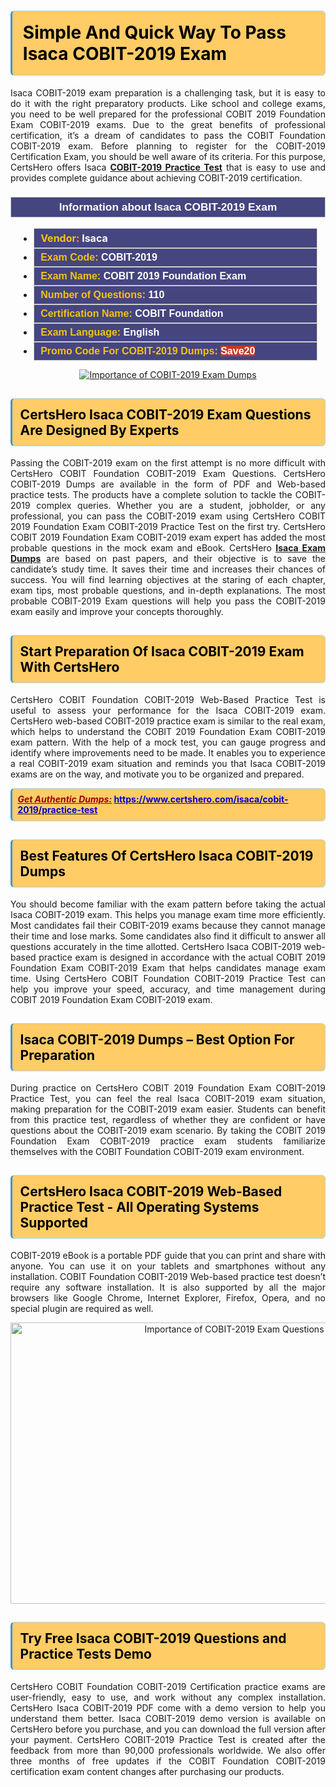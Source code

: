 <h1><strong><span style="display:block; color:#000000; background:#ffcc66; border: 0.5px solid #AED6F1 ; border-left: 3px solid #3498DB; padding: .6em; border-radius: 6px;">Simple And Quick Way To Pass Isaca COBIT-2019 Exam</span></strong></h1>

<p style="text-align: justify;">Isaca COBIT-2019 exam preparation is a challenging task, but it is easy to do it with the right preparatory products. Like school and college exams, you need to be well prepared for the professional COBIT 2019 Foundation Exam COBIT-2019 exams. Due to the great benefits of professional certification, it’s a dream of candidates to pass the COBIT Foundation COBIT-2019 exam. Before planning to register for the COBIT-2019 Certification Exam, you should be well aware of its criteria. For this purpose, CertsHero offers Isaca <a href="https://www.certshero.com/isaca/cobit-2019"><strong>COBIT-2019 Practice Test</strong></a> that is easy to use and provides complete guidance about achieving COBIT-2019 certification.</p>

<h3 style="background: #454580; border: 1px solid rgb(204, 204, 204); padding: 5px 10px; text-align: center;"><span style="color:#ffffff;"><span style="font-size:11pt"><span style="line-height:normal"><span style="font-family:Calibri,sans-serif"><b><span style="font-size:13.0pt"><span cambria="">Information about Isaca COBIT-2019 Exam</span></span></b></span></span></span></span></h3>

<ul>
	<li style="margin:0cm 10pt">
	<div style="background:#454580; border: 1px solid rgb(204, 204, 204); padding: 5px 10px; text-align: justify;"><span style="font-size:11pt"><span style="line-height:normal"><span style="tab-stops:list 36.0pt"><span style="font-fam ily:Calibri,sans-serif"><b><span style="font-size:12.0pt"><span new="" roman="" style="font-family:" times=""><span style="color:#f1c40f;">Vendor:</span> <span style="color:#ffffff;">Isaca</span></span></span></b></span></span></span></span></div>
	</li>
	<li style="margin:0cm 10pt">
	<div style="background: #454580; border: 1px solid rgb(204, 204, 204); padding: 5px 10px; text-align: justify;"><span style="font-size:11pt"><span style="line-height:normal"><span style="tab-stops:list 36.0pt"><span style="font-family:Calibri,sans-serif"><b><span style="font-size:12.0pt"><span new="" roman="" style="font-family:" times=""><span style="color:#f1c40f;">Exam Code:</span> <span style="color:#ffffff;">COBIT-2019</span></span></span></b></span></span></span></span></div>
	</li>
	<li style="margin:0cm 10pt">
	<div style="background: #454580; border: 1px solid rgb(204, 204, 204); padding: 5px 10px; text-align: justify;"><span style="font-size:11pt"><span style="line-height:normal"><span style="tab-stops:list 36.0pt"><span style="font-family:Calibri,sans-serif"><b><span style="font-size:12.0pt"><span new="" roman="" style="font-family:" times=""><span style="color:#f1c40f;">Exam Name:</span> <span style="color:#ffffff;">COBIT 2019 Foundation Exam</span></span></span></b></span></span></span></span></div>
	</li>
	<li style="margin:0cm 10pt">
	<div style="background: #454580; border: 1px solid rgb(204, 204, 204); padding: 5px 10px;"><span style="font-size:11pt"><span style="line-height:normal"><span style="tab-stops:list 36.0pt"><span style="font-family:Calibri,sans-serif"><b><span style="font-size:12.0pt"><span new="" roman="" style="font-family:" times=""><span style="color:#f1c40f;">Number of Questions: </span><span style="color:#ffffff;">110</span></span></span></b></span></span></span></span></div>
	</li>
	<li style="margin:0cm 10pt">
	<div style="background: #454580; border: 1px solid rgb(204, 204, 204); padding: 5px 10px; text-align: justify;"><span style="font-size:11pt"><span style="line-height:normal"><span style="tab-stops:list 36.0pt"><span style="font-family:Calibri,sans-serif"><b><span style="font-size:12.0pt"><span new="" roman="" style="font-family:" times=""><span style="color:#f1c40f;">Certification Name:</span> <span style="color:#ffffff;">COBIT Foundation</span></span></span></b></span></span></span></span></div>
	</li>
	<li style="margin:0cm 10pt">
	<div style="background: #454580; border: 1px solid rgb(204, 204, 204); padding: 5px 10px; text-align: justify;"><span style="font-size:11pt"><span style="line-height:normal"><span style="tab-stops:list 36.0pt"><span style="font-family:Calibri,sans-serif"><b><span style="font-size:12.0pt"><span new="" roman="" style="font-family:" times=""><span style="color:#f1c40f;">Exam Language:</span> <span style="color:#ffffff;">English</span></span></span></b></span></span></span></span></div>
	</li>
	<li style="margin:0cm 10pt">
	<div style="background: #454580; border: 1px solid rgb(204, 204, 204); padding: 5px 10px;"><span style="font-size:11pt"><span style="line-height:normal"><span style="tab-stops:list 36.0pt"><span style="font-family:Calibri,sans-serif"><b><span style="font-size:12.0pt"><span new="" roman="" style="font-family:" times=""><span style="color:#f1c40f;">Promo Code For COBIT-2019 Dumps: </span><span style="color:#ffffff;"><span style="background-color:#c0392b;">Save20</span></span></span></span></b></span></span></span></span></div>
	</li>
</ul>

<p style="text-align: center;"><a href="https://www.certshero.com/isaca/cobit-2019" rel="NOFOLLOW"><img alt="Importance of COBIT-2019 Exam Dumps" src="https://i.imgur.com/UZuq4Dk.jpeg" /></a></p>

<h2><strong><span style="display:block; color:#000000; background:#ffcc66; border: 0.5px solid #AED6F1 ; border-left: 3px solid #3498DB; padding: .6em; border-radius: 6px;">CertsHero Isaca COBIT-2019 Exam Questions Are Designed By Experts</span></strong></h2>

<p style="text-align: justify;">Passing the COBIT-2019 exam on the first attempt is no more difficult with CertsHero COBIT Foundation COBIT-2019 Exam Questions. CertsHero COBIT-2019 Dumps are available in the form of PDF and Web-based practice tests. The products have a complete solution to tackle the COBIT-2019 complex queries. Whether you are a student, jobholder, or any professional, you can pass the COBIT-2019 exam using CertsHero COBIT 2019 Foundation Exam COBIT-2019 Practice Test on the first try. CertsHero COBIT 2019 Foundation Exam COBIT-2019 exam expert has added the most probable questions in the mock exam and eBook. CertsHero <a href="https://www.certshero.com/isaca"><strong>Isaca Exam Dumps</strong></a> are based on past papers, and their objective is to save the candidate’s study time. It saves their time and increases their chances of success. You will find learning objectives at the staring of each chapter, exam tips, most probable questions, and in-depth explanations. The most probable COBIT-2019 Exam questions will help you pass the COBIT-2019 exam easily and improve your concepts thoroughly.</p>

<h2><strong><span style="display:block; color:#000000; background:#ffcc66; border: 0.5px solid #AED6F1 ; border-left: 3px solid #3498DB; padding: .6em; border-radius: 6px;">Start Preparation Of Isaca COBIT-2019 Exam With CertsHero</span></strong></h2>

<p style="text-align: justify;">CertsHero COBIT Foundation COBIT-2019 Web-Based Practice Test is useful to assess your performance for the Isaca COBIT-2019 exam. CertsHero web-based COBIT-2019 practice exam is similar to the real exam, which helps to understand the COBIT 2019 Foundation Exam COBIT-2019 exam pattern. With the help of a mock test, you can gauge progress and identify where improvements need to be made. It enables you to experience a real COBIT-2019 exam situation and reminds you that Isaca COBIT-2019 exams are on the way, and motivate you to be organized and prepared.</p>

<p><strong><span style="display:block; color:#990000; background:#ffcc66; border: 0.5px solid #AED6F1 ; border-left: 3px solid #3498DB; padding: .6em; border-radius: 6px;"><span style="font-size:14px;"><u><i>Get Authentic Dumps:</i></u></span> <a href="https://www.certshero.com/isaca/cobit-2019/practice-test"><span style="color:#0000cc;">https://www.certshero.com/isaca/cobit-2019/practice-test</span></a></span></strong></p>

<h2><strong><span style="display:block; color:#000000; background:#ffcc66; border: 0.5px solid #AED6F1 ; border-left: 3px solid #3498DB; padding: .6em; border-radius: 6px;">Best Features Of CertsHero Isaca COBIT-2019 Dumps</span></strong></h2>

<p style="text-align: justify;">You should become familiar with the exam pattern before taking the actual Isaca COBIT-2019 exam. This helps you manage exam time more efficiently. Most candidates fail their COBIT-2019 exams because they cannot manage their time and lose marks. Some candidates also find it difficult to answer all questions accurately in the time allotted. CertsHero Isaca COBIT-2019 web-based practice exam is designed in accordance with the actual COBIT 2019 Foundation Exam COBIT-2019 Exam that helps candidates manage exam time. Using CertsHero COBIT Foundation COBIT-2019 Practice Test can help you improve your speed, accuracy, and time management during COBIT 2019 Foundation Exam COBIT-2019 exam.</p>

<h2><strong><span style="display:block; color:#000000; background:#ffcc66; border: 0.5px solid #AED6F1 ; border-left: 3px solid #3498DB; padding: .6em; border-radius: 6px;">Isaca COBIT-2019 Dumps – Best Option For Preparation</span></strong></h2>

<p style="text-align: justify;">During practice on CertsHero COBIT 2019 Foundation Exam COBIT-2019 Practice Test, you can feel the real Isaca COBIT-2019 exam situation, making preparation for the COBIT-2019 exam easier. Students can benefit from this practice test, regardless of whether they are confident or have questions about the COBIT-2019 exam scenario. By taking the COBIT 2019 Foundation Exam COBIT-2019 practice exam students familiarize themselves with the COBIT Foundation COBIT-2019 exam environment.</p>

<h2><strong><span style="display:block; color:#000000; background:#ffcc66; border: 0.5px solid #AED6F1 ; border-left: 3px solid #3498DB; padding: .6em; border-radius: 6px;">CertsHero Isaca COBIT-2019 Web-Based Practice Test - All Operating Systems Supported</span></strong></h2>

<p style="text-align: justify;">COBIT-2019 eBook is a portable PDF guide that you can print and share with anyone. You can use it on your tablets and smartphones without any installation. COBIT Foundation COBIT-2019 Web-based practice test doesn’t require any software installation. It is also supported by all the major browsers like Google Chrome, Internet Explorer, Firefox, Opera, and no special plugin are required as well.</p>

<p style="text-align: center;"><a href="https://www.certshero.com/product-detail/cobit-2019" rel="NOFOLLOW"><img alt="Importance of COBIT-2019 Exam Questions" height="450" src="https://i.redd.it/vixpkfso1g981.jpg" width="700" /></a></p>

<h2><strong><span style="display:block; color:#000000; background:#ffcc66; border: 0.5px solid #AED6F1 ; border-left: 3px solid #3498DB; padding: .6em; border-radius: 6px;">Try Free Isaca COBIT-2019 Questions and Practice Tests Demo</span></strong></h2>

<p style="text-align: justify;">CertsHero COBIT Foundation COBIT-2019 Certification practice exams are user-friendly, easy to use, and work without any complex installation. CertsHero Isaca COBIT-2019 PDF come with a demo version to help you understand them better. Isaca COBIT-2019 demo version is available on CertsHero before you purchase, and you can download the full version after your payment. CertsHero COBIT-2019 Practice Test is created after the feedback from more than 90,000 professionals worldwide. We also offer three months of free updates if the COBIT Foundation COBIT-2019 certification exam content changes after purchasing our products.</p>
